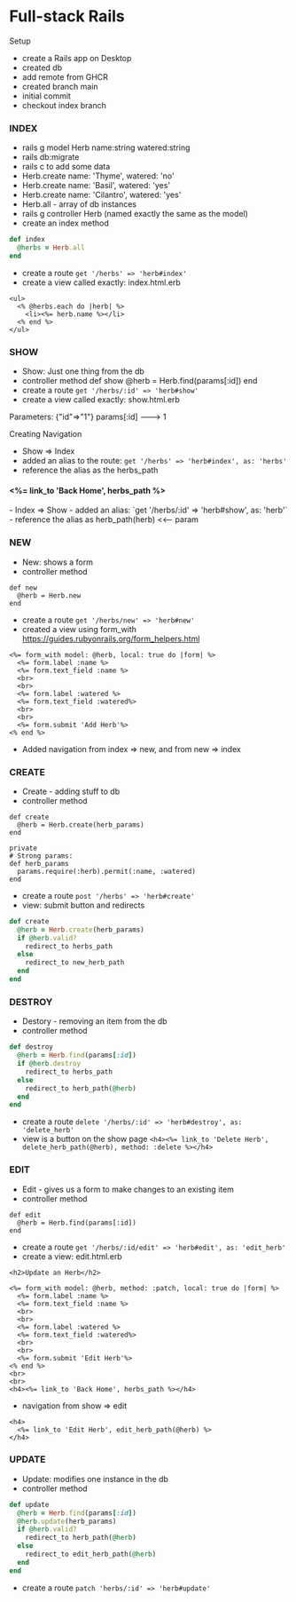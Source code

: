 # Full-stack Rails

Setup
- create a Rails app on Desktop
- created db
- add remote from GHCR
- created branch main
- initial commit
- checkout index branch


### INDEX
- rails g model Herb name:string watered:string
- rails db:migrate
- rails c to add some data
- Herb.create name: 'Thyme', watered: 'no'
- Herb.create name: 'Basil', watered: 'yes'
- Herb.create name: 'Cilantro', watered: 'yes'
- Herb.all - array of db instances
- rails g controller Herb   (named exactly the same as the model)
- create an index method
```ruby
def index
  @herbs = Herb.all
end
```
- create a route `get '/herbs' => 'herb#index'`
- create a view called exactly: index.html.erb
```
<ul>
  <% @herbs.each do |herb| %>
    <li><%= herb.name %></li>
  <% end %>
</ul>
```

### SHOW
- Show: Just one thing from the db
- controller method
def show
  @herb = Herb.find(params[:id])
end
- create a route `get '/herbs/:id' => 'herb#show'`
- create a view called exactly: show.html.erb

Parameters: {"id"=>"1"}
params[:id] ---> 1


Creating Navigation
- Show => Index
- added an alias to the route: `get '/herbs' => 'herb#index', as: 'herbs'`
- reference the alias as the herbs_path
<h4><%= link_to 'Back Home', herbs_path %></h4>
- Index => Show
- added an alias: `get '/herbs/:id' => 'herb#show', as: 'herb'`
- reference the alias as herb_path(herb) <<-- param


### NEW
- New: shows a form
- controller method
```
def new
  @herb = Herb.new
end
```
- create a route `get '/herbs/new' => 'herb#new'`
- created a view using form_with https://guides.rubyonrails.org/form_helpers.html
```
<%= form_with model: @herb, local: true do |form| %>
  <%= form.label :name %>
  <%= form.text_field :name %>
  <br>
  <br>
  <%= form.label :watered %>
  <%= form.text_field :watered%>
  <br>
  <br>
  <%= form.submit 'Add Herb'%>
<% end %>
```
- Added navigation from index => new, and from new => index


### CREATE
- Create - adding stuff to db
- controller method
```
def create
  @herb = Herb.create(herb_params)
end

private
# Strong params:
def herb_params
  params.require(:herb).permit(:name, :watered)
end
```
- create a route `post '/herbs' => 'herb#create'`
- view: submit button and redirects
```ruby
def create
  @herb = Herb.create(herb_params)
  if @herb.valid?
    redirect_to herbs_path
  else
    redirect_to new_herb_path
  end
end
```


### DESTROY
- Destory - removing an item from the db
- controller method
```ruby
def destroy
  @herb = Herb.find(params[:id])
  if @herb.destroy
    redirect_to herbs_path
  else
    redirect_to herb_path(@herb)
  end
end
```
- create a route `delete '/herbs/:id' => 'herb#destroy', as: 'delete_herb'`
- view is a button on the show page `<h4><%= link_to 'Delete Herb', delete_herb_path(@herb), method: :delete %></h4>`

### EDIT
- Edit - gives us a form to make changes to an existing item
- controller method
```
def edit
  @herb = Herb.find(params[:id])
end
```
- create a route `get '/herbs/:id/edit' => 'herb#edit', as: 'edit_herb'`
- create a view: edit.html.erb
```
<h2>Update an Herb</h2>

<%= form_with model: @herb, method: :patch, local: true do |form| %>
  <%= form.label :name %>
  <%= form.text_field :name %>
  <br>
  <br>
  <%= form.label :watered %>
  <%= form.text_field :watered%>
  <br>
  <br>
  <%= form.submit 'Edit Herb'%>
<% end %>
<br>
<br>
<h4><%= link_to 'Back Home', herbs_path %></h4>
```
- navigation from show => edit
```
<h4>
  <%= link_to 'Edit Herb', edit_herb_path(@herb) %>
</h4>
```

### UPDATE
- Update: modifies one instance in the db
- controller method
```ruby
def update
  @herb = Herb.find(params[:id])
  @herb.update(herb_params)
  if @herb.valid?
    redirect_to herb_path(@herb)
  else
    redirect_to edit_herb_path(@herb)
  end
end
```
- create a route `patch 'herbs/:id' => 'herb#update'`
